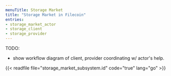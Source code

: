 ```yaml
---
menuTitle: Storage Market
title: "Storage Market in Filecoin"
entries:
- storage_market_actor
- storage_client
- storage_provider
---
```


TODO:

- show workflow diagram of client, provider coordinating w/ actor's help.


{{< readfile file="storage_market_subsystem.id" code="true" lang="go" >}}

